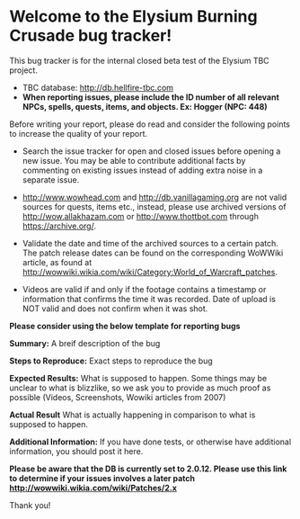 # Welcome to the Elysium Burning Crusade bug tracker!

This bug tracker is for the internal closed beta test of the Elysium TBC project.

* TBC database: http://db.hellfire-tbc.com
* **When reporting issues, please include the ID number of all relevant NPCs, spells, quests, items, and objects. Ex: Hogger (NPC: 448)**

Before writing your report, please do read and consider the following points to
increase the quality of your report.

- Search the issue tracker for open and closed issues before opening a new
  issue. You may be able to contribute additional facts by commenting on
  existing issues instead of adding extra noise in a separate issue.

- http://www.wowhead.com and http://db.vanillagaming.org are not valid sources
  for quests, items etc., instead, please use archived versions of
  http://wow.allakhazam.com or http://www.thottbot.com through
  https://archive.org/.

- Validate the date and time of the archived sources to a certain patch. The
  patch release dates can be found on the corresponding WoWWiki article, as
  found at http://wowwiki.wikia.com/wiki/Category:World_of_Warcraft_patches.

- Videos are valid if and only if the footage contains a timestamp or
  information that confirms the time it was recorded. Date of upload is NOT
  valid and does not confirm when it was shot.

**Please consider using the below template for reporting bugs**

**Summary:** A breif description of the bug

**Steps to Reproduce:** Exact steps to reproduce the bug

**Expected Results:** What is supposed to happen. Some things may be unclear to what is blizzlike, so we ask you to provide as much proof as possible (Videos, Screenshots, Wowiki articles from 2007)

**Actual Result** What is actually happening in comparison to what is supposed to happen.

**Additional Information:** If you have done tests, or otherwise have additional information, you should post it here.


**Please be aware that the DB is currently set to 2.0.12. Please use this link to determine if your issues involves a later patch http://wowwiki.wikia.com/wiki/Patches/2.x**


Thank you!
